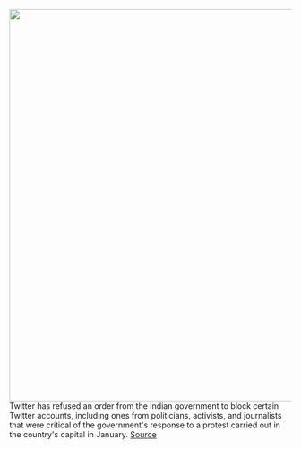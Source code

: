 <img src='https://cdn.vox-cdn.com/thumbor/w5wYhnek3iYlUz3zi4WlmGCaKYo=/0x0:2040x1360/1200x800/filters:focal(857x517:1183x843)/cdn.vox-cdn.com/uploads/chorus_image/image/68799739/acastro_180827_1777_0004.0.jpg' width='700px' /><br/>
Twitter has refused an order from the Indian government to block certain Twitter accounts, including ones from politicians, activists, and journalists that were critical of the government's response to a protest carried out in the country's capital in January.
<a href='https://www.theverge.com/2021/2/10/22276479/twitter-free-speech-india-protests-government-block-orders'> Source <a/>
